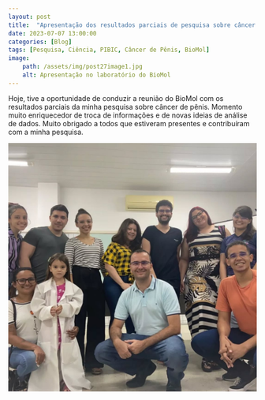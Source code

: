```yaml
---
layout: post
title:  "Apresentação dos resultados parciais de pesquisa sobre câncer de pênis no BioMol"
date: 2023-07-07 13:00:00
categories: [Blog]
tags: [Pesquisa, Ciência, PIBIC, Câncer de Pênis, BioMol]
image: 
    path: /assets/img/post27image1.jpg
    alt: Apresentação no laboratório do BioMol
---
```


Hoje, tive a oportunidade de conduzir a reunião do BioMol com os resultados parciais da minha pesquisa sobre câncer de pênis. Momento muito enriquecedor de troca de informações e de novas ideias de análise de dados. Muito obrigado a todos que estiveram presentes e contribuíram com a minha pesquisa.

![](/assets/img/post27image2.jpg)